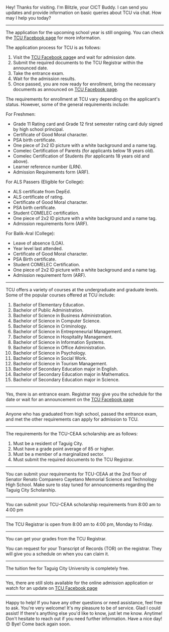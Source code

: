 
Hey! Thanks for visiting. I'm Blitzle, your CICT Buddy. I can send you updates and provide information on basic queries about TCU via chat. How may I help you today?

---



The application for the upcoming school year is still ongoing. You can check the [TCU Facebook page](https://www.facebook.com/TCUOfficial2022) for more information.

The application process for TCU is as follows:
1. Visit the [TCU Facebook page](https://www.facebook.com/TCUOfficial2022)e and wait for admission date.
2. Submit the required documents to the TCU Registrar within the announced date.
3. Take the entrance exam.
4. Wait for the admission results.
5. Once passed, you are now ready for enrollment, bring the necessary documents as announced on [TCU Facebook page](https://www.facebook.com/TCUOfficial2022).

The requirements for enrollment at TCU vary depending on the applicant's status. However, some of the general requirements include:

For Freshmen:
- Grade 11 Rating card and Grade 12 first semester rating card duly signed by high school principal.
- Certificate of Good Moral character.
- PSA birth certificate.
- One piece of 2x2 ID picture with a white background and a name tag.
- Comelec Certification of Parents (for applicants below 18 years old).
- Comelec Certification of Students (for applicants 18 years old and above).
- Learner reference number (LRN).
- Admission Requirements form (ARF).

For ALS Passers (Eligible for College):

- ALS certificate from DepEd.
- ALS certificate of rating.
- Certificate of Good Moral character.
- PSA birth certificate.
- Student COMELEC certification.
- One piece of 2x2 ID picture with a white background and a name tag.
- Admission requirements form (ARF).

For Balik-Aral (College):

- Leave of absence (LOA).
- Year level last attended.
- Certificate of Good Moral character.
- PSA Birth certificate.
- Student COMELEC Certification.
- One piece of 2x2 ID picture with a white background and a name tag.
- Admission requirement form (ARF).

---



TCU offers a variety of courses at the undergraduate and graduate levels. Some of the popular courses offered at TCU include:
1. Bachelor of Elementary Education.
2. Bachelor of Public Administration.
3. Bachelor of Science in Business Administration.
4. Bachelor of Science in Computer Science.
5. Bachelor of Science in Criminology.
6. Bachelor of Science in Entrepreneurial Management.
7. Bachelor of Science in Hospitality Management.
8. Bachelor of Science in Information Systems.
9. Bachelor of Science in Office Administration.
10. Bachelor of Science in Psychology.
11. Bachelor of Science in Social Work.
12. Bachelor of Science in Tourism Management.
13. Bachelor of Secondary Education major in English.
14. Bachelor of Secondary Education major in Mathematics.
15. Bachelor of Secondary Education major in Science.

---

Yes, there is an entrance exam. Registrar may give you the schedule for the date or wait for an announcement on the [TCU Facebook page](https://www.facebook.com/TCUOfficial2022)

---

Anyone who has graduated from high school, passed the entrance exam, and met the other requirements can apply for admission to TCU.

---
The requirements for the TCU-CEAA scholarship are as follows:
1. Must be a resident of Taguig City.
2. Must have a grade point average of 85 or higher.
3. Must be a member of a marginalized sector.
4. Must submit the required documents to the TCU Registrar.
---

You can submit your requirements for TCU-CEAA at the 2nd floor of Senator Renato Companero Cayetano Memorial Science and Technology High School. Make sure to stay tuned for announcements regarding the Taguig City Scholarship.

---

You can submit your TCU-CEAA scholarship requirements from 8:00 am to 4:00 pm

---

The TCU Registrar is open from 8:00 am to 4:00 pm, Monday to Friday.

---


You can get your grades from the TCU Registrar. 

You can request for your Transcript of Records (TOR) on the registrar. They will give you a schedule on when you can claim it.

---

The tuition fee for Taguig City University is completely free.

---

Yes, there are still slots available for the online admission application or watch for an update on [TCU Facebook page](https://www.facebook.com/TCUOfficial2022)

---


Happy to help! If you have any other questions or need assistance, feel free to ask. You're very welcome! It's my pleasure to be of service. Glad I could assist! If there's anything else you'd like to know, just let me know. Anytime! Don't hesitate to reach out if you need further information. Have a nice day! 😊 Bye! Come back again soon.